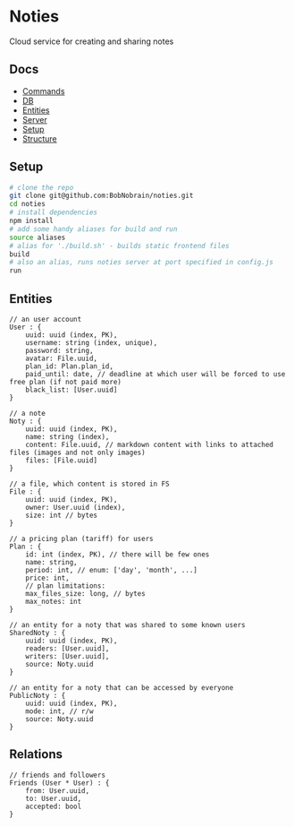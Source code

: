 # Noties

Cloud service for creating and sharing notes

## Docs

- [Commands](docs/commands.md)
- [DB](docs/db.md)
- [Entities](docs/entities.md)
- [Server](docs/server.md)
- [Setup](docs/setup.md)
- [Structure](docs/structure.md)

## Setup

```bash
# clone the repo
git clone git@github.com:BobNobrain/noties.git
cd noties
# install dependencies
npm install
# add some handy aliases for build and run
source aliases
# alias for './build.sh' - builds static frontend files
build
# also an alias, runs noties server at port specified in config.js
run
```

## Entities

```
// an user account
User : {
	uuid: uuid (index, PK),
	username: string (index, unique),
	password: string,
	avatar: File.uuid,
	plan_id: Plan.plan_id,
	paid_until: date, // deadline at which user will be forced to use free plan (if not paid more)
	black_list: [User.uuid]
}

// a note
Noty : {
	uuid: uuid (index, PK),
	name: string (index),
	content: File.uuid, // markdown content with links to attached files (images and not only images)
	files: [File.uuid]
}

// a file, which content is stored in FS
File : {
	uuid: uuid (index, PK),
	owner: User.uuid (index),
	size: int // bytes
}

// a pricing plan (tariff) for users
Plan : {
	id: int (index, PK), // there will be few ones
	name: string,
	period: int, // enum: ['day', 'month', ...]
	price: int,
	// plan limitations:
	max_files_size: long, // bytes
	max_notes: int
}

// an entity for a noty that was shared to some known users
SharedNoty : {
	uuid: uuid (index, PK),
	readers: [User.uuid],
	writers: [User.uuid],
	source: Noty.uuid
}

// an entity for a noty that can be accessed by everyone
PublicNoty : {
	uuid: uuid (index, PK),
	mode: int, // r/w
	source: Noty.uuid
}

```

## Relations

```
// friends and followers
Friends (User * User) : {
	from: User.uuid,
	to: User.uuid,
	accepted: bool
}

```
